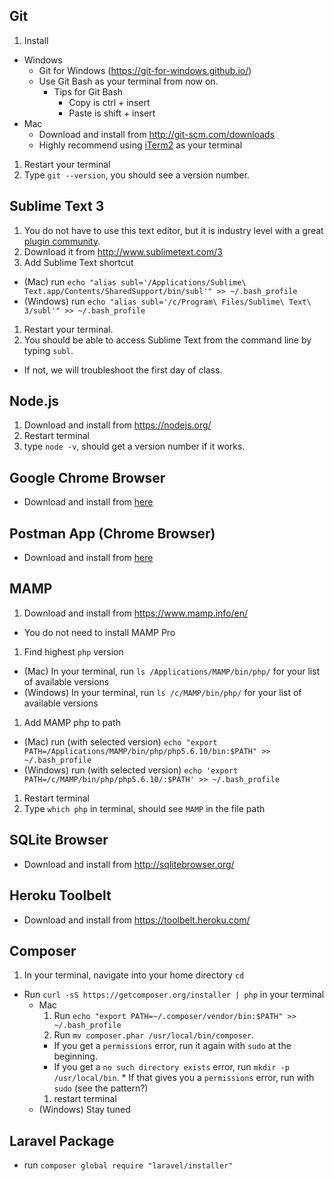 ## Git
1. Install
  * Windows
    * Git for Windows (https://git-for-windows.github.io/)
    * Use Git Bash as your terminal from now on.
      * Tips for Git Bash
        * Copy is ctrl + insert
        * Paste is shift + insert
  * Mac
    * Download and install from http://git-scm.com/downloads
    * Highly recommend using [iTerm2](https://www.iterm2.com/) as your terminal
1. Restart your terminal
1. Type `git --version`, you should see a version number.

## Sublime Text 3
1. You do not have to use this text editor, but it is industry level with a great [plugin community](https://packagecontrol.io/).
1. Download it from http://www.sublimetext.com/3
1. Add Sublime Text shortcut
  * (Mac) run `echo "alias subl='/Applications/Sublime\ Text.app/Contents/SharedSupport/bin/subl'" >> ~/.bash_profile`
  * (Windows) run  `echo "alias subl='/c/Program\ Files/Sublime\ Text\ 3/subl'" >> ~/.bash_profile`
1. Restart your terminal.
1. You should be able to access Sublime Text from the command line by typing `subl`.
  * If not, we will troubleshoot the first day of class.

## Node.js
1. Download and install from https://nodejs.org/
1. Restart terminal
1. type `node -v`, should get a version number if it works.

## Google Chrome Browser
* Download and install from [here](http://www.google.com/chrome/)

## Postman App (Chrome Browser)
* Download and install from [here](https://chrome.google.com/webstore/detail/postman/fhbjgbiflinjbdggehcddcbncdddomop?hl=en)

## MAMP
1. Download and install from https://www.mamp.info/en/
  * You do not need to install MAMP Pro
1. Find highest `php` version
  * (Mac) In your terminal, run `ls /Applications/MAMP/bin/php/` for your list of available versions
  * (Windows) In your terminal, run `ls /c/MAMP/bin/php/` for your list of available versions
1. Add MAMP php to path
  * (Mac) run (with selected version) `echo "export PATH=/Applications/MAMP/bin/php/php5.6.10/bin:$PATH" >> ~/.bash_profile`
  * (Windows) run (with selected version) `echo 'export PATH=/c/MAMP/bin/php/php5.6.10/:$PATH' >> ~/.bash_profile`
1. Restart terminal
1. Type `which php` in terminal, should see `MAMP` in the file path

## SQLite Browser
* Download and install from http://sqlitebrowser.org/

## Heroku Toolbelt
* Download and install from https://toolbelt.heroku.com/

## Composer
1. In your terminal, navigate into your home directory `cd`
* Run `curl -sS https://getcomposer.org/installer | php` in your terminal
  * Mac
    1. Run `echo "export PATH=~/.composer/vendor/bin:$PATH" >> ~/.bash_profile`
    1. Run `mv composer.phar /usr/local/bin/composer`.
      *  If you get a `permissions` error, run it again with `sudo` at the beginning. 
      *  If you get a `no such directory exists` error, run `mkdir -p /usr/local/bin`.
        *  If that gives you a `permissions` error, run with `sudo` (see the pattern?)
    1. restart terminal
  * (Windows) Stay tuned

## Laravel Package
* run `composer global require "laravel/installer"`
